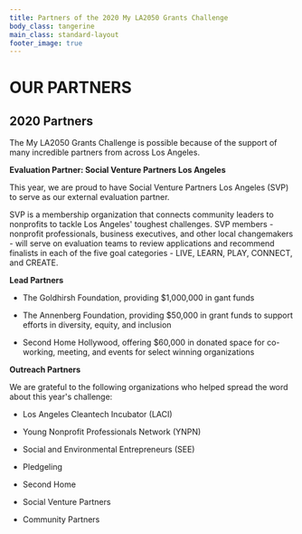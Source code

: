 ```yaml
---
title: Partners of the 2020 My LA2050 Grants Challenge
body_class: tangerine
main_class: standard-layout
footer_image: true
---
```


<h1>
 OUR PARTNERS
</h1>

## 2020 Partners

The My LA2050 Grants Challenge is possible because of the support of many incredible partners from across Los Angeles.

**Evaluation Partner: Social Venture Partners Los Angeles**

This year, we are proud to have Social Venture Partners Los Angeles (SVP) to serve as our external evaluation partner.

SVP is a membership organization that connects community leaders to nonprofits to tackle Los Angeles' toughest challenges. SVP members - nonprofit professionals, business executives, and other local changemakers - will serve on evaluation teams to review applications and recommend finalists in each of the five goal categories - LIVE, LEARN, PLAY, CONNECT, and CREATE. 

**Lead Partners**

* The Goldhirsh Foundation, providing $1,000,000 in gant funds

* The Annenberg Foundation, providing $50,000 in grant funds to support efforts in diversity, equity, and inclusion

* Second Home Hollywood, offering $60,000 in donated space for co-working, meeting, and events for select winning organizations

**Outreach Partners**

We are grateful to the following organizations who helped spread the word about this year's challenge:

* Los Angeles Cleantech Incubator (LACI)

* Young Nonprofit Professionals Network (YNPN)

* Social and Environmental Entrepreneurs (SEE)

* Pledgeling

* Second Home

* Social Venture Partners

* Community Partners
